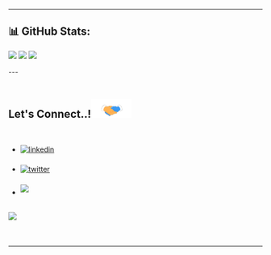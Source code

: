 


-----
<h2>📊 GitHub Stats:</h2>

![](https://github-readme-stats.vercel.app/api?username=seonudoiba&theme=dark&hide_border=true&include_all_commits=false&count_private=true)
![](https://github-readme-streak-stats.herokuapp.com/?user=seonudoiba&theme=dark&hide_border=true)
![](https://github-readme-stats.vercel.app/api/top-langs/?username=seonudoiba&theme=dark&hide_border=true&include_all_commits=false&count_private=true&layout=compact)
<br>
</div>

---<br>
<br>

## <b> Let's Connect..!</b><img src="https://github.com/0xAbdulKhalid/0xAbdulKhalid/raw/main/assets/mdImages/handshake.gif" width ="80">
<br>
<div align='left'>

<ul>

<li>
<a href="https://www.linkedin.com/in/igbehinadun-abiodun-581588183" target="_blank">
<img src="https://img.shields.io/badge/linkedin:  Abiodun-%2300acee.svg?color=405DE6&style=for-the-badge&logo=linkedin&logoColor=white" alt=linkedin style="margin-bottom: 5px;"/>
</a>
</li>
<br>

<li>
<a href="https://twitter.com/Aigbehinadun" target="_blank">
<img src="https://img.shields.io/badge/twitter:  Abiodun-%2300acee.svg?color=1DA1F2&style=for-the-badge&logo=twitter&logoColor=white" alt=twitter style="margin-bottom: 5px;"/>
</a>
</li>

<br>

<li>
<a href="mailto:abiodunigbehinadun17@gmail.com" target="_blank">
<img src="https://img.shields.io/badge/gmail:  Abiodun-%23EA4335.svg?style=for-the-badge&logo=gmail&logoColor=white" t=mail style="margin-bottom: 5px;" />
</a>
</li>
	
</ul>
</div>

<br>
<img src="https://user-images.githubusercontent.com/73097560/115834477-dbab4500-a447-11eb-908a-139a6edaec5c.gif">
<br>
<br>
<br>

---
